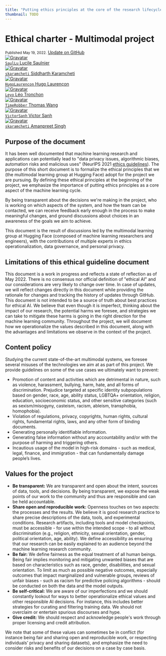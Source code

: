 ```yaml
---
title: "Putting ethics principles at the core of the research lifecycle"
thumbnail: TODO
---
```


<h1>Ethical charter - Multimodal project</h1>

<div class="blog-metadata">
    <small>Published May 19, 2022.</small>
    <a target="_blank" class="btn no-underline text-sm mb-5 font-sans" href="https://github.com/huggingface/blog/blob/main/ethical-charter-multimodal.md">
        Update on GitHub
    </a>
</div>

<div class="author-card">
    <a href="/SaulLu">
        <img class="avatar avatar-user" src="https://aeiljuispo.cloudimg.io/v7/https://s3.amazonaws.com/moonup/production/uploads/1618938489629-60741a2e69a66931a0273f0c.png?w=200&h=200&f=face" title="Gravatar">
        <div class="bfc">
            <code>SaulLu</code>
            <span class="fullname">Lucile Saulnier</span>
        </div>
    </a>
    <a href="/skaramcheti">
        <img class="avatar avatar-user" src="https://aeiljuispo.cloudimg.io/v7/https://s3.amazonaws.com/moonup/production/uploads/1634666324094-6150b090d84cf0532aa1764b.jpeg?w=200&h=200&f=face" title="Gravatar">
        <div class="bfc">
            <code>skaramcheti</code>
            <span class="fullname">Siddharth Karamcheti</span>
        </div>
    </a>
    <a href="/HugoLaurencon">
        <img class="avatar avatar-user" src="https://aeiljuispo.cloudimg.io/v7/https://s3.amazonaws.com/moonup/production/uploads/1635201569275-noauth.jpeg?w=200&h=200&f=face" title="Gravatar">
        <div class="bfc">
            <code>HugoLaurencon</code>
            <span class="fullname">Hugo Laurençon</span>
        </div>
    </a>
    <a href="/Leyo">
        <img class="avatar avatar-user" src="https://aeiljuispo.cloudimg.io/v7/https://s3.amazonaws.com/moonup/production/uploads/1652185658647-6244866a456803e9500d0f6a.jpeg?w=200&h=200&f=face" title="Gravatar">
        <div class="bfc">
            <code>Leyo</code>
            <span class="fullname">Léo Tronchon</span>
        </div>
    </a>
    <a href="/TimeRobber">
        <img class="avatar avatar-user" src="https://huggingface.co/avatars/06bb346411f4950ab6d88620ca970990.svg" title="Gravatar">
        <div class="bfc">
            <code>TimeRobber</code>
            <span class="fullname">Thomas Wang</span>
        </div>
    </a>
    <a href="/VictorSanh">
        <img class="avatar avatar-user" src="https://aeiljuispo.cloudimg.io/v7/https://s3.amazonaws.com/moonup/production/uploads/1619623771844-5ecea265968f6028e0559fa5.jpeg?w=200&h=200&f=face" title="Gravatar">
        <div class="bfc">
            <code>VictorSanh</code>
            <span class="fullname">Victor Sanh</span>
        </div>
    </a>
    <a href="/aps">
        <img class="avatar avatar-user" src="https://aeiljuispo.cloudimg.io/v7/https://s3.amazonaws.com/moonup/production/uploads/1652253065548-6230c6ecfd8b720a5648f6c4.jpeg?w=200&h=200&f=face" title="Gravatar">
        <div class="bfc">
            <code>skaramcheti</code>
            <span class="fullname">Amanpreet Singh</span>
        </div>
    </a>
</div>

## Purpose of the document

It has been well documented that machine learning research and applications can potentially lead to "data privacy issues, algorithmic biases, automation risks and malicious uses" (NeurIPS 2021 [ethics guidelines](https://nips.cc/public/EthicsGuidelines)). The purpose of this short document is to formalize the ethical principles that we (the multimodal learning group at Hugging Face) adopt for the project we are pursuing. By defining these ethical principles at the beginning of the project, we emphasize the importance of putting ethics principles as a core aspect of the machine learning cycle.

By being transparent about the decisions we're making in the project, who is working on which aspects of the system, and how the team can be contacted, we can receive feedback early enough in the process to make meaningful changes, and ground discussions about choices in an awareness of the goals we aim to achieve.

This document is the result of discussions led by the multimodal learning group at Hugging Face (composed of machine learning researchers and engineers), with the contributions of multiple experts in ethics operationalization, data governance, and personal privacy.

## Limitations of this ethical guideline document

This document is a work in progress and reflects a state of reflection as of May 2022. There is no consensus nor official definition of "ethical AI" and our considerations are very likely to change over time. In case of updates, we will reflect changes directly in this document while providing the rationale for changes and tracking the history of updates through GitHub. This document is not intended to be a source of truth about best practices for ethical AI. We believe that even though it is imperfect, thinking about the impact of our research, the potential harms we foresee, and strategies we can take to mitigate these harms is going in the right direction for the machine learning community. Throughout the project, we will document how we operationalize the values described in this document, along with the advantages and limitations we observe in the context of the project.

## Content policy

Studying the current state-of-the-art multimodal systems, we foresee several misuses of the technologies we aim at as part of this project. We provide guidelines on some of the use cases we ultimately want to prevent:

- Promotion of content and activities which are detrimental in nature, such as violence, harassment, bullying, harm, hate, and all forms of discrimination. Prejudice targeted at specific identity subpopulations based on gender, race, age, ability status, LGBTQA+ orientation, religion, education, socioeconomic status, and other sensitive categories (such as sexism/misogyny, casteism, racism, ableism, transphobia, homophobia).
- Violation of regulations, privacy, copyrights, human rights, cultural rights, fundamental rights, laws, and any other form of binding documents.
- Generating personally identifiable information.
- Generating false information without any accountability and/or with the purpose of harming and triggering others.
- Incautious usage of the model in high-risk domains - such as medical, legal, finance, and immigration - that can fundamentally damage people’s lives.

## Values for the project

- **Be transparent:** We are transparent and open about the intent, sources of data, tools, and decisions. By being transparent, we expose the weak points of our work to the community and thus are responsible and can be held accountable.
- **Share open and reproducible work:** Openness touches on two aspects: the processes and the results. We believe it is good research practice to share precise descriptions of the data, tools, and experimental conditions. Research artifacts, including tools and model checkpoints, must be accessible - for use within the intended scope - to all without discrimination (e.g., religion, ethnicity, sexual orientation, gender, political orientation, age, ability). We define accessibility as ensuring that our research can be easily explained to an audience beyond the machine learning research community.
- **Be fair:** We define fairness as the equal treatment of all human beings. Being fair implies monitoring and mitigating unwanted biases that are based on characteristics such as race, gender, disabilities, and sexual orientation. To limit as much as possible negative outcomes, especially outcomes that impact marginalized and vulnerable groups, reviews of unfair biases - such as racism for predictive policing algorithms - should be conducted on both the data and the model outputs.
- **Be self-critical:** We are aware of our imperfections and we should constantly lookout for ways to better operationalize ethical values and other responsible AI decisions. For instance, this includes better strategies for curating and filtering training data. We should not overclaim or entertain spurious discourses and hype.
- **Give credit:** We should respect and acknowledge people's work through proper licensing and credit attribution.

We note that some of these values can sometimes be in conflict (for instance being fair and sharing open and reproducible work, or respecting individuals’ privacy and sharing datasets), and emphasize the need to consider risks and benefits of our decisions on a case by case basis.
